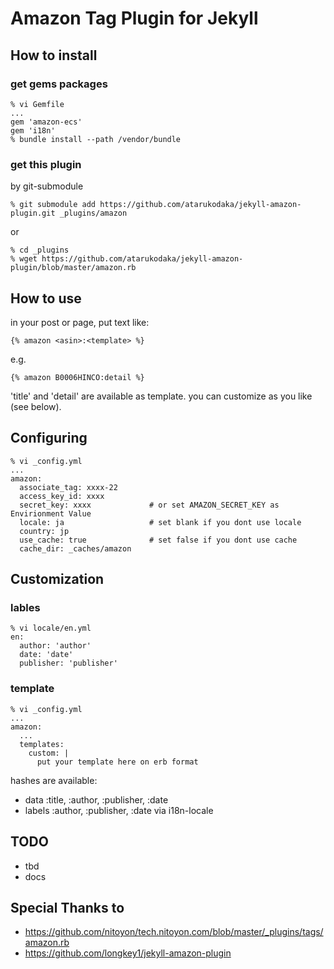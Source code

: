 # Amazon Tag Plugin for Jekyll

## How to install
### get gems packages

    % vi Gemfile
    ...
	gem 'amazon-ecs'
    gem 'i18n'
    % bundle install --path /vendor/bundle

### get this plugin

by git-submodule

    % git submodule add https://github.com/atarukodaka/jekyll-amazon-plugin.git _plugins/amazon

or

    % cd _plugins
	% wget https://github.com/atarukodaka/jekyll-amazon-plugin/blob/master/amazon.rb

## How to use
in your post or page, put text like:

    {% amazon <asin>:<template> %}

e.g.

    {% amazon B0006HINCO:detail %}

'title' and 'detail' are available as template. you can customize as you like (see below).

## Configuring

```
% vi _config.yml
...
amazon:
  associate_tag: xxxx-22
  access_key_id: xxxx
  secret_key: xxxx             # or set AMAZON_SECRET_KEY as Envirionment Value
  locale: ja                   # set blank if you dont use locale
  country: jp
  use_cache: true              # set false if you dont use cache
  cache_dir: _caches/amazon
```

## Customization
### lables

    % vi locale/en.yml
	en:
	  author: 'author'
	  date: 'date'
	  publisher: 'publisher'

### template

```
% vi _config.yml
...
amazon:
  ...
  templates:
    custom: |
      put your template here on erb format
```

hashes are available:

- data    :title, :author, :publisher, :date
- labels  :author, :publisher, :date  via i18n-locale

## TODO

- tbd
- docs

## Special Thanks to

- https://github.com/nitoyon/tech.nitoyon.com/blob/master/_plugins/tags/amazon.rb
- https://github.com/longkey1/jekyll-amazon-plugin

